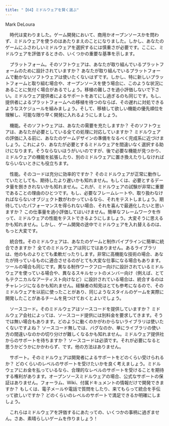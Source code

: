 ```yaml
---
title: "【64】ミドルウェアを賢く選ぶ"
---
```



Mark DeLoura


　時代は変わりました。ゲーム開発において、商用かオープンソースかを問わず、ミドルウェアを使うのはあたりまえのことになりました。しかし、あなたのゲームにふさわしいミドルウェアを選択するには慎重さが必要です。ここに、ミドルウェアを評価するときの、いくつかの重要な基準を示します。

　プラットフォーム。そのソフトウェアは、あなたが取り組んでいるプラットフォームのために設計されていますか？ あなたが取り組んでいるプラットフォームで動かないソフトウェアは使いたくないはずです。しかし、特に新しいプラットフォームと取り組む場合や、オープンソースを使う場合に、このような状況にあることに気付く場合があるでしょう。移植の難しさを過小評価しないで下さい。ミドルウェア提供者によるサポートをあてにし過ぎるのも同じです。もし、提供者によるプラットフォームへの移植を待つのならば、その遅れに対処できるようなスケジュールを組みましょう。そして、移植して欲しい機能の優先順位を理解し、可能な限り早く開発に入れるようにしましょう。

　機能。そのソフトウェアは、あなたの需要を充たしますか？ そのソフトウェアは、あなたが必要としている全ての処理に対応していますか？ ミドルウェアの評価に入る前に、あなたのゲームデザインの準備をなるべく完成系に近づけましょう。これにより、あなたが必要とするミドルウェアを間違いなく選択する助けになります。そうならないほうがいいのですが、後で必要な機能が見つかり、ミドルウェアの機能を拡張したり、別のミドルウェアに置き換えたりしなければならいないときにも役立ちます。

　性能。そのコードは充分に効率的ですか？ そのミドルウェアが正常に動作していたとしても、期待したより遅いかも知れません。もしくは、必要とするデータ量を捌ききれないかも知れません。これが、ミドルウェアの試験が非常に重要であることの理由のひとつです。もし、必要なフレームレートや、取り扱わなければならないオブジェクト数がわかっているなら、それをテストしましょう。期待していたパフォーマンスを得られない場合、それを喜んで最適化したいと思いますか？ この仕事量を過小評価してはいけません。簡単なフレームワークを作って、ミドルウェアの性能をテストできるようにしましょう。大変そうに思えるかも知れません。しかし、ゲーム開発の途中でミドルウェアを入れ替えるのは、もっと大変です。

　統合性。そのミドルウェアは、あなたのゲームと制作パイプラインに簡単に統合できますか？ 全てのミドルウェアは同じではありません。あるライブラリは、他のものよりとても柔軟だったりします。非常に高機能な技術の場合、あなたが持っているものに適合させるのがとても大変な仕事になる場合もあります。ツールの場合も同じです。異なる制作ワークフロー向けに設計されているミドルウェアを使っている場合や、異なるスキルセットのメンバー向け（例えば、とてもテクニカルなアーティスト向けなど）に設計されている場合は、統合するのはチャレンジになるかも知れません。経験者の知見はとても参考になるので、そのミドルウェアを以前に使ったことがあり、同じようなスタイルのゲームを実際に開発したことがあるチームを見つけておくとよいでしょう。

　ソースコード。そのミドルウェアはソースコードを提供していますか？ ミドルウェア会社によっては、ソースコード提供には別料金を要求してきます。そうでは無い場合もあります。どのように動くのかがわからないライブラリは使いたくないですよね？ ソースコード無しでは、バグなのか、単にライブラリの使い方の間違いなのかの切り分けが難しくなるかも知れません。ミドルウェア提供社からのサポートを待ちますか？ ソースコードは必須です。それが必要になると思うかどうかにかかわらず、です。他の方法はありません。

　サポート。そのミドルウェアは開発者によるサポートをどのくらい受けられるか？ どのくらいのレベルのサポートを受けたいかを良く考えましょう。ミドルウェアにお金を払っているなら、合理的なレベルのサポートを受けることを期待する権利があります。オープンソースミドルウェアの場合、公式なサポートの保証はありません。フォーラム、Wiki、付属ドキュメントの情報だけで開発できますか？ もしくは、電子メールや電話で質問をしたり、来てもらって統合を手伝って欲しいですか？ どのくらいのレベルのサポートで満足できるか明確にしましょう。

　これらはミドルウェアを評価するにあたっての、いくつかの事柄に過ぎません。さあ、素晴らしいゲームを作りましょう！
